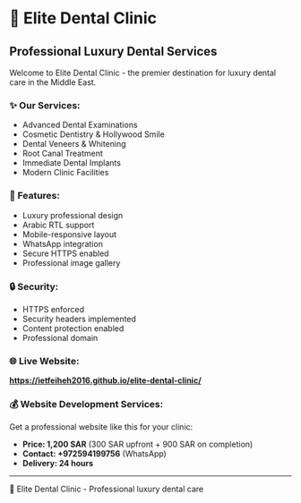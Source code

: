 # 🦷 Elite Dental Clinic

## Professional Luxury Dental Services

Welcome to Elite Dental Clinic - the premier destination for luxury dental care in the Middle East.

### ✨ Our Services:
- Advanced Dental Examinations
- Cosmetic Dentistry & Hollywood Smile
- Dental Veneers & Whitening
- Root Canal Treatment
- Immediate Dental Implants
- Modern Clinic Facilities

### 🌟 Features:
- Luxury professional design
- Arabic RTL support
- Mobile-responsive layout
- WhatsApp integration
- Secure HTTPS enabled
- Professional image gallery

### 🔒 Security:
- HTTPS enforced
- Security headers implemented
- Content protection enabled
- Professional domain

### 🌐 Live Website:
**https://ietfeiheh2016.github.io/elite-dental-clinic/**

### 💰 Website Development Services:
Get a professional website like this for your clinic:
- **Price: 1,200 SAR** (300 SAR upfront + 900 SAR on completion)
- **Contact: +972594199756** (WhatsApp)
- **Delivery: 24 hours**

---
🦷 Elite Dental Clinic - Professional luxury dental care
